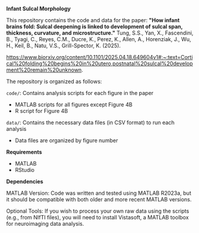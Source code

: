 **Infant Sulcal Morphology**

This repository contains the code and data for the paper: **"How infant brains fold: Sulcal deepening is linked to development of sulcal span, thickness, curvature, and microstructure."** Tung, S.S., Yan, X., Fascendini, B., Tyagi, C., Reyes, C.M., Ducre, K., Perez, K., Allen, A., Horenziak, J., Wu, H., Keil, B., Natu, V.S., Grill-Spector, K. (2025).

https://www.biorxiv.org/content/10.1101/2025.04.18.649604v1#:~:text=Cortical%20folding%20begins%20in%20utero,postnatal%20sulcal%20development%20remain%20unknown.

The repository is organized as follows:

``code/``: Contains analysis scripts for each figure in the paper
- MATLAB scripts for all figures except Figure 4B
- R script for Figure 4B

``data/``: Contains the necessary data files (in CSV format) to run each analysis
- Data files are organized by figure number

**Requirements**
- MATLAB
- RStudio

**Dependencies**

MATLAB Version: Code was written and tested using MATLAB R2023a, but it should be compatible with both older and more recent MATLAB versions.

Optional Tools: If you wish to process your own raw data using the scripts (e.g., from NIfTI files), you will need to install Vistasoft, a MATLAB toolbox for neuroimaging data analysis.
